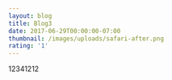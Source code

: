 ```yaml
---
layout: blog
title: Blog3
date: 2017-06-29T00:00:00-07:00
thumbnail: /images/uploads/safari-after.png
rating: '1'
---
```

12341212



